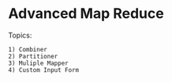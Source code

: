 # Advanced Map Reduce

Topics:
    
    1) Combiner
    2) Partitioner
    3) Muliple Mapper
    4) Custom Input Form
      
